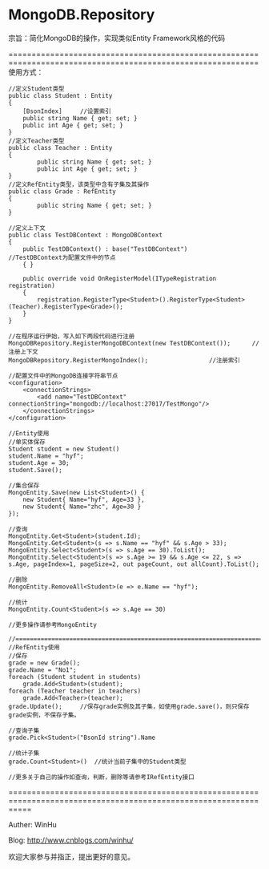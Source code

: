 MongoDB.Repository
============================================================================================================
宗旨：简化MongoDB的操作，实现类似Entity Framework风格的代码

============================================================================================================
使用方式：

	//定义Student类型
	public class Student : Entity
	{
		[BsonIndex]		//设置索引
		public string Name { get; set; }
		public int Age { get; set; }
	}    
	//定义Teacher类型
	public class Teacher : Entity
	{
        	public string Name { get; set; }
        	public int Age { get; set; }
	}
	//定义RefEntity类型，该类型中含有子集及其操作
	public class Grade : RefEntity
	{
        	public string Name { get; set; }
	}

	//定义上下文
	public class TestDBContext : MongoDBContext
	{
		public TestDBContext() : base("TestDBContext")		//TestDBContext为配置文件中的节点
		{ }

		public override void OnRegisterModel(ITypeRegistration registration)
		{
			registration.RegisterType<Student>().RegisterType<Student>(Teacher).RegisterType<Grade>();
		}
	}
	
	//在程序运行伊始，写入如下两段代码进行注册
	MongoDBRepository.RegisterMongoDBContext(new TestDBContext());		//注册上下文
	MongoDBRepository.RegisterMongoIndex();					//注册索引

	//配置文件中的MongoDB连接字符串节点
	<configuration>
		<connectionStrings>
			<add name="TestDBContext" connectionString="mongodb://localhost:27017/TestMongo"/>
		</connectionStrings>
	</configuration>

	//Entity使用
	//单实体保存
	Student student = new Student()
	student.Name = "hyf";
	student.Age = 30;
	student.Save();

	//集合保存
	MongoEntity.Save(new List<Student>() {
	    new Student{ Name="hyf", Age=33 },
	    new Student{ Name="zhc", Age=30 }
	});

	//查询
	MongoEntity.Get<Student>(student.Id);
	MongoEntity.Get<Student>(s => s.Name == "hyf" && s.Age > 33);
	MongoEntity.Select<Student>(s => s.Age == 30).ToList();
	MongoEntity.Select<Student>(s => s.Age >= 19 && s.Age <= 22, s => s.Age, pageIndex=1, pageSize=2, out pageCount, out allCount).ToList();
	
	//删除
	MongoEntity.RemoveAll<Student>(e => e.Name == "hyf");
	
	//统计
	MongoEntity.Count<Student>(s => s.Age == 30)
	
	//更多操作请参考MongoEntity
	
	//=================================================================================================================
	//RefEntity使用
	//保存
	grade = new Grade();
	grade.Name = "No1";
	foreach (Student student in students)
	    grade.Add<Student>(student);
	foreach (Teacher teacher in teachers)
	    grade.Add<Teacher>(teacher);
	grade.Update();		//保存grade实例及其子集，如使用grade.save()，则只保存grade实例，不保存子集。
	
	//查询子集
	grade.Pick<Student>("BsonId string").Name
	
	//统计子集
	grade.Count<Student>()	//统计当前子集中的Student类型
	
	//更多关于自己的操作如查询，判断，删除等请参考IRefEntity接口


=================================================================================================================

Auther: WinHu

Blog: http://www.cnblogs.com/winhu/

欢迎大家参与并指正，提出更好的意见。
